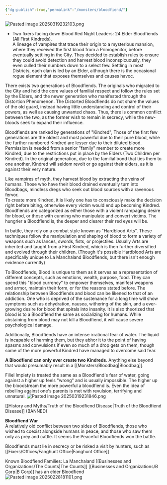 ```yaml
---
{"dg-publish":true,"permalink":"/monsters/bloodfiend/"}
---
```


![Pasted image 20250319232103.png](/img/user/Pasted%20image%2020250319232103.png)
- Two fixers facing down Blood Red Night
Leaders: 24 Elder Bloodfiends (All First Kindreds).  
A lineage of vampires that trace their origin to a mysterious mansion, where they received the first blood from a Primogenitor, before eventually settling in the City. They decided to establish rules to ensure they could avoid detection and harvest blood inconspicuously, they even culled their numbers down to a select few. Settling in most Districts, each clan is led by an Elder, although there is the occasional rogue element that exposes themselves and causes havoc.  

There exists two generations of Bloodfiends. The originals who migrated to the City and hold the core values of familial respect and follow the rules set by the Elders, and the newer generation who manifested through the Distortion Phenomenon. The Distorted Bloodfiends do not share the values of the old guard, instead having little understanding and control of their powers, as well as causing unwanted chaos. Thus, there is common conflict between the two, as the former wish to remain in secrecy, while the new-bloods seek to expand their influence.  
  
Bloodfiends are ranked by generations of "Kindred", Those of the first few generations are the oldest and most powerful due to their pure blood, while the further numbered Kindred are lesser due to their diluted blood. Permission is needed from a senior "family" member to create more Kindred, due to the restrictions put in place by the Elders (Two Children per Kindred). In the original generation, due to the familial bond that ties them to one another, Kindred will seldom revolt or go against their elders, as it is against their very nature.  
  
Like vampires of myth, they harvest blood by extracting the veins of humans. Those who have their blood drained eventually turn into Bloodbags, mindless dregs who seek out blood sources with a ravenous fervor.  
To create more Kindred, it is likely one has to consciously make the decision right before biting, otherwise every victim would end up becoming Kindred. Bloodfiends are categorized as either those with a violent rampaging desire for blood, or those with cunning who manipulate and convert victims. The hungrier a Bloodfiend is, the deeper and clearer their red eyes will be.  
  
In battle, they rely on a combat style known as "Hardblood Arts". These techniques follow the manipulation and shaping of blood to form a variety of weapons such as lances, swords, fists, or projectiles. Usually Arts are inherited and taught from a First Kindred, which is then further diversified and evolved through their children. (Though it's possible Hardblood Arts are specifically unique to La Manchaland Bloodfiends, but there isn't enough evidence currently)  
  
To Bloodfiends, Blood is unique to them as it serves as a representation of different concepts, such as emotions, wealth, purpose, food. They can spend this "blood currency" to empower themselves, manifest weapons and armor, maintain their form, or for the reasons stated before. The relationship between Bloodfiends and blood can be likened to that of an addiction. One who is deprived of the sustenance for a long time will show symptoms such as dehydration, nausea, withering of the skin, and a ever-growing desire for blood that spirals into insanity. 
It is also theorized that blood is to a Bloodfiend the same as socializing for humans. While abstaining from blood may not kill a Bloodfiend, it will cause severe psychological damage.

Additionally, Bloodfiends have an intense irrational fear of water. The liquid is incapable of harming them, but they abhor it to the point of having spasms and convulsions if even so much of a drop gets on them, though some of the more powerful Kindred have managed to overcome said fear.

**A Bloodfiend can only ever create two Kindreds**. Anything else beyond that would presumably result in a [[Monsters/Bloodbag\|Bloodbag]]. 

Filiel Impiety is treated the same as a Bloodfiend's fear of water, going against a higher up feels "wrong" and is usually impossible. The higher up the bloodstream the more powerful a bloodfiend is. Even the idea of rebelling against one's parents is met with revulsion, terrifying and unnatural.
![Pasted image 20250319231846.png](/img/user/Pasted%20image%2020250319231846.png)

[[History and Myths/Truth of the Bloodfiend Disease\|Truth of the Bloodfiend Disease]] (BANNED)

**Bloodfiend War**  
A relatively old conflict between two sides of Bloodfiends, those who wished to coexist alongside humans in peace, and those who saw them only as prey and cattle. It seems the Peaceful Bloodfiends won the battle.

Bloodfiends must lie in secrecy or be risked a visit by hunters, such as [[Fixers/Offices/Fanghunt Office\|Fanghunt Office]]


Known Bloodfiend Families:
La Manchaland
[[Businesses and Organizations/The Counts\|The Counts]]
[[Businesses and Organizations/B Corp\|B Corp]] has an elder Bloodfiend
![Pasted image 20250228181101.png](/img/user/Pasted%20image%2020250228181101.png)